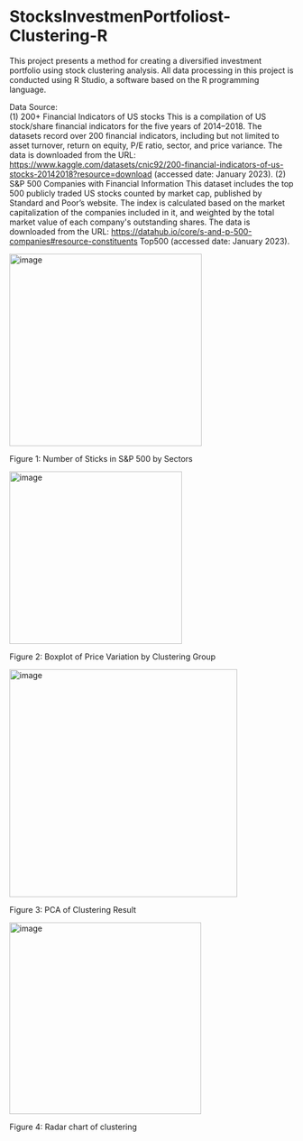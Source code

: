 # StocksInvestmenPortfoliost-Clustering-R
This project presents a method for creating a diversified investment portfolio using stock clustering analysis. All data processing in this project is conducted using R Studio, a software based on the R programming language.  
  
Data Source:  
(1) 200+ Financial Indicators of US stocks
This is a compilation of US stock/share financial indicators for the five years of 2014–2018. The datasets record over 200 financial indicators, including but not limited to asset turnover, return on equity, P/E ratio, sector, and price variance. The data is downloaded from the URL: https://www.kaggle.com/datasets/cnic92/200-financial-indicators-of-us-stocks-20142018?resource=download (accessed date: January 2023).
(2) S&P 500 Companies with Financial Information
This dataset includes the top 500 publicly traded US stocks counted by market cap, published by Standard and Poor’s website. The index is calculated based on the market capitalization of the companies included in it, and weighted by the total market value of each company's outstanding shares. The data is downloaded from the URL: https://datahub.io/core/s-and-p-500-companies#resource-constituents Top500 (accessed date: January 2023).


<img width="341" alt="image" src="https://github.com/nighttttrain/StocksInvestmenPortfoliost-Clustering-R/assets/127153246/ea8301f3-4487-433d-a689-e2fd25dda1b8">  

Figure 1: Number of Sticks in S&P 500 by Sectors

<img width="306" alt="image" src="https://github.com/nighttttrain/StocksInvestmenPortfoliost-Clustering-R/assets/127153246/2faf1824-dd9f-4679-88df-ed4fa2ce4ccd"> 
  
Figure 2: Boxplot of  Price Variation by Clustering Group  

<img width="404" alt="image" src="https://github.com/nighttttrain/StocksInvestmenPortfoliost-Clustering-R/assets/127153246/dd26b938-59b2-4cf9-9850-d007362fd514">  
  
Figure 3: PCA of Clustering Result  
  
<img width="340" alt="image" src="https://github.com/nighttttrain/StocksInvestmenPortfoliost-Clustering-R/assets/127153246/595f1e50-e0ea-4203-b16c-47e142ac4d2d">  
  
Figure 4: Radar chart of clustering
  

